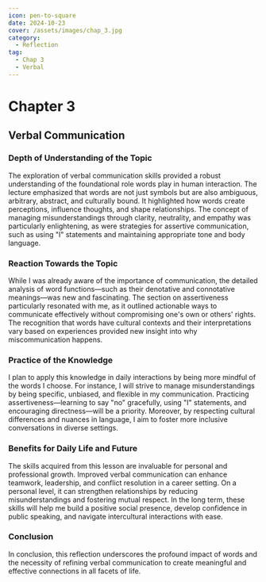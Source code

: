 ```yaml
---
icon: pen-to-square
date: 2024-10-23
cover: /assets/images/chap_3.jpg
category:
  - Reflection
tag:
  - Chap 3
  - Verbal
---
```


# Chapter 3

## Verbal Communication

### Depth of Understanding of the Topic

The exploration of verbal communication skills provided a robust understanding of the foundational role words play in human interaction. The lecture emphasized that words are not just symbols but are also ambiguous, arbitrary, abstract, and culturally bound. It highlighted how words create perceptions, influence thoughts, and shape relationships. The concept of managing misunderstandings through clarity, neutrality, and empathy was particularly enlightening, as were strategies for assertive communication, such as using "I" statements and maintaining appropriate tone and body language.

### Reaction Towards the Topic

While I was already aware of the importance of communication, the detailed analysis of word functions—such as their denotative and connotative meanings—was new and fascinating. The section on assertiveness particularly resonated with me, as it outlined actionable ways to communicate effectively without compromising one's own or others' rights. The recognition that words have cultural contexts and their interpretations vary based on experiences provided new insight into why miscommunication happens.

### Practice of the Knowledge

I plan to apply this knowledge in daily interactions by being more mindful of the words I choose. For instance, I will strive to manage misunderstandings by being specific, unbiased, and flexible in my communication. Practicing assertiveness—learning to say "no" gracefully, using "I" statements, and encouraging directness—will be a priority. Moreover, by respecting cultural differences and nuances in language, I aim to foster more inclusive conversations in diverse settings.

### Benefits for Daily Life and Future

The skills acquired from this lesson are invaluable for personal and professional growth. Improved verbal communication can enhance teamwork, leadership, and conflict resolution in a career setting. On a personal level, it can strengthen relationships by reducing misunderstandings and fostering mutual respect. In the long term, these skills will help me build a positive social presence, develop confidence in public speaking, and navigate intercultural interactions with ease.

### Conclusion

In conclusion, this reflection underscores the profound impact of words and the necessity of refining verbal communication to create meaningful and effective connections in all facets of life.
